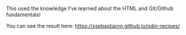 This used the knowledge I've learned about the HTML and Git/Github fundamentals!

You can see the result here: https://xsebastianm.github.io/odin-recipes/
